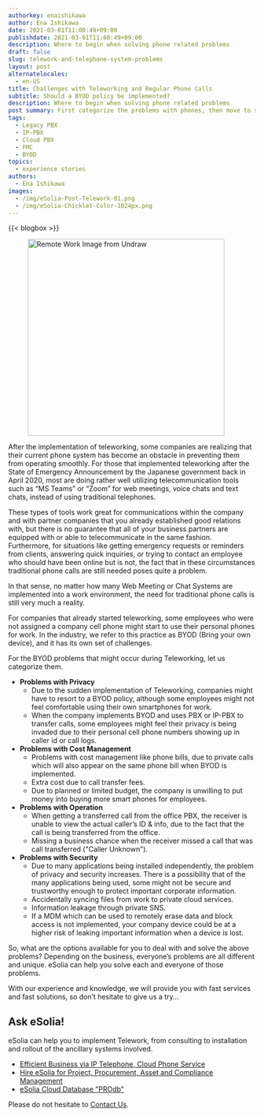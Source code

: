 ```yaml
---
authorkey: enaishikawa
author: Ena Ishikawa
date: 2021-03-01T11:00:49+09:00
publishdate: 2021-03-01T11:00:49+09:00
description: Where to begin when solving phone related problems
draft: false
slug: telework-and-telephone-system-problems
layout: post
alternatelocales:
  - en-US
title: Challenges with Teleworking and Regular Phone Calls
subtitle: Should a BYOD policy be implemented?
description: Where to begin when solving phone related problems
post summary: First categorize the problems with phones, then move to solving the problems.
tags:
  - Legacy PBX
  - IP-PBX
  - Cloud PBX
  - FMC
  - BYOD
topics:
  - experience stories
authors:
  - Ena Ishikawa
images:
  - /img/eSolia-Post-Telework-01.png
  - /img/eSolia-Chicklet-Color-1024px.png
---
```


{{< blogbox >}}

<figure class="">
<img class="is-pulled-right has-padding-m" width="400" data-caption="Remote Work Image from Undraw" alt="Remote Work Image from Undraw" src="/img/eSolia-Post-Telework-Telephone-Problem-01.svg" >
</figure>

After the implementation of teleworking, some companies are realizing that their current phone system has become an obstacle in preventing them from operating smoothly. For those that implemented teleworking after the State of Emergency Announcement by the Japanese government back in April 2020, most are doing rather well utilizing telecommunication tools such as “MS Teams” or “Zoom” for web meetings, voice chats and text chats, instead of using traditional telephones.

These types of tools work great for communications within the company and with partner companies that you already established good relations with, but there is no guarantee that all of your business partners are equipped with or able to telecommunicate in the same fashion. Furthermore, for situations like getting emergency requests or reminders from clients, answering quick inquiries, or trying to contact an employee who should have been online but is not, the fact that in these circumstances traditional phone calls are still needed poses quite a problem.

In that sense, no matter how many Web Meeting or Chat Systems are implemented into a work environment, the need for traditional phone calls is still very much a reality. 

For companies that already started teleworking, some employees who were not assigned a company cell phone might start to use their personal phones for work. In the industry, we refer to this practice as BYOD (Bring your own device), and it has its own set of challenges.  

For the BYOD problems that might occur during Teleworking, let us categorize them.  

* **Problems with Privacy**
   * Due to the sudden implementation of Teleworking, companies might have to resort to a BYOD policy, although some employees might not feel comfortable using their own smartphones for work.
   * When the company implements BYOD and uses PBX or IP-PBX to transfer calls, some employees might feel their privacy is being invaded due to their personal cell phone numbers showing up in caller id or call logs.
* **Problems with Cost Management**
   * Problems with cost management like phone bills, due to private calls which will also appear on the same phone bill when BYOD is implemented.
   * Extra cost due to call transfer fees. 
   * Due to planned or limited budget, the company is unwilling to put money into buying more smart phones for employees. 
* **Problems with Operation**
   * When getting a transferred call from the office PBX, the receiver is unable to view the actual caller’s ID & info, due to the fact that the call is being transferred from the office.
   * Missing a business chance when the receiver missed a call that was call transferred ("Caller Unknown").
* **Problems with Security**
   * Due to many applications being installed independently, the problem of privacy and security increases. There is a possibility that of the many applications being used, some might not be secure and trustworthy enough to protect important corporate information.
   * Accidentally syncing files from work to private cloud services.
   * Information leakage through private SNS. 
   * If a MDM which can be used to remotely erase data and block access is not implemented, your company device could be at a higher risk of leaking important information when a device is lost.

So, what are the options available for you to deal with and solve the above problems? Depending on the business, everyone’s problems are all different and unique. eSolia can help you solve each and everyone of those problems.

With our experience and knowledge, we will provide you with fast services and fast solutions, so don’t hesitate to give us a try...

## Ask eSolia!

eSolia can help you to implement Telework, from consulting to installation and rollout of the ancillary systems involved.

* [Efficient Business via IP Telephone, Cloud Phone Service](http://esolia.com/telephone/)
* [Hire eSolia for Project, Procurement, Asset and Compliance Management](http://esolia.com/process/)
* [eSolia Cloud Database "PROdb"](http://esolia.com/prodb/)

Please do not hesitate to [Contact Us](http://esolia.co.jp/info-request).
